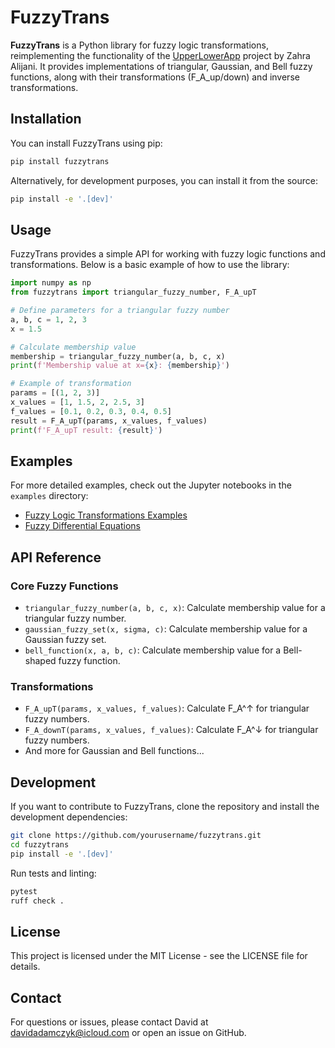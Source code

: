 # FuzzyTrans

**FuzzyTrans** is a Python library for fuzzy logic transformations, reimplementing the functionality of the [UpperLowerApp](https://github.com/ZahraAlijani/UpperLowerApp) project by Zahra Alijani. It provides implementations of triangular, Gaussian, and Bell fuzzy functions, along with their transformations (F_A_up/down) and inverse transformations.

## Installation

You can install FuzzyTrans using pip:

```bash
pip install fuzzytrans
```

Alternatively, for development purposes, you can install it from the source:

```bash
pip install -e '.[dev]'
```

## Usage

FuzzyTrans provides a simple API for working with fuzzy logic functions and transformations. Below is a basic example of how to use the library:

```python
import numpy as np
from fuzzytrans import triangular_fuzzy_number, F_A_upT

# Define parameters for a triangular fuzzy number
a, b, c = 1, 2, 3
x = 1.5

# Calculate membership value
membership = triangular_fuzzy_number(a, b, c, x)
print(f'Membership value at x={x}: {membership}')

# Example of transformation
params = [(1, 2, 3)]
x_values = [1, 1.5, 2, 2.5, 3]
f_values = [0.1, 0.2, 0.3, 0.4, 0.5]
result = F_A_upT(params, x_values, f_values)
print(f'F_A_upT result: {result}')
```

## Examples

For more detailed examples, check out the Jupyter notebooks in the `examples` directory:
- [Fuzzy Logic Transformations Examples](examples/lower_upper_functions_examples.ipynb)
- [Fuzzy Differential Equations](examples/differential_equations.ipynb)

## API Reference

### Core Fuzzy Functions
- `triangular_fuzzy_number(a, b, c, x)`: Calculate membership value for a triangular fuzzy number.
- `gaussian_fuzzy_set(x, sigma, c)`: Calculate membership value for a Gaussian fuzzy set.
- `bell_function(x, a, b, c)`: Calculate membership value for a Bell-shaped fuzzy function.

### Transformations
- `F_A_upT(params, x_values, f_values)`: Calculate F_A^↑ for triangular fuzzy numbers.
- `F_A_downT(params, x_values, f_values)`: Calculate F_A^↓ for triangular fuzzy numbers.
- And more for Gaussian and Bell functions...

## Development

If you want to contribute to FuzzyTrans, clone the repository and install the development dependencies:

```bash
git clone https://github.com/yourusername/fuzzytrans.git
cd fuzzytrans
pip install -e '.[dev]'
```

Run tests and linting:

```bash
pytest
ruff check .
```

## License

This project is licensed under the MIT License - see the LICENSE file for details.

## Contact

For questions or issues, please contact David at davidadamczyk@icloud.com or open an issue on GitHub.
